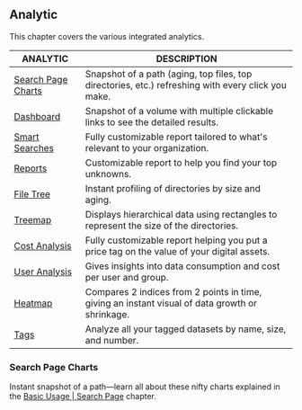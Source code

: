 <p id="analytics"></p>


## Analytic

This chapter covers the various integrated analytics.

| ANALYTIC | DESCRIPTION |
| --- | --- |
| [Search Page Charts](#search_page_charts) | Snapshot of a path (aging, top files, top directories, etc.) refreshing with every click you make. |
| [Dashboard](#dashboard) | Snapshot of a volume with multiple clickable links to see the detailed results. |
| [Smart Searches](#smart_searches) | Fully customizable report tailored to what's relevant to your organization. |
| [Reports](#reports) | Customizable report to help you find your top unknowns. |
| [File Tree](#filetree) | Instant profiling of directories by size and aging. |
| [Treemap](#treemap) | Displays hierarchical data using rectangles to represent the size of the directories. |
| [Cost Analysis](#cost_analysis) | Fully customizable report helping you put a price tag on the value of your digital assets. |
| [User Analysis](#user_analysis) | Gives insights into data consumption and cost per user and group. |
| [Heatmap](#heatmap) | Compares 2 indices from 2 points in time, giving an instant visual of data growth or shrinkage. |
| [Tags](#tags) | Analyze all your tagged datasets by name, size, and number. |


### Search Page Charts 

Instant snapshot of a path—learn all about these nifty charts explained in the [Basic Usage | Search Page](#search_page_charts) chapter.
